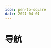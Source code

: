```yaml
---
icon: pen-to-square
date: 2024-04-04
---
```

# 导航

<SiteInfo
name="Xshell和Xftp"
desc="Where there is light, there is hope"
url="https://www.netsarang.com/zh/free-for-home-school/"
logo="https://mister-hope.com/logo.svg"
preview="https://theme-hope.vuejs.press/assets/image/mrhope.jpg"
/>
